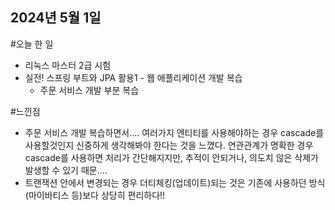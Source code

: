 ## 2024년 5월 1일
#오늘 한 일
* 리눅스 마스터 2급 시험
* 실전! 스프링 부트와 JPA 활용1 - 웹 애플리케이션 개발 복습
  * 주문 서비스 개발 부분 복습

  
#느낀점
* 주문 서비스 개발 복습하면서.... 여러가지 엔티티를 사용해야하는 경우 cascade를 사용할것인지 신중하게 생각해봐야 한다는 것을 느꼈다. 연관관계가 명확한 경우 cascade를 사용하면 처리가 간단해지지만, 추적이 안되거나, 의도치 않은 삭제가 발생할 수 있기 때문....  
* 트랜잭션 안에서 변경되는 경우 더티체킹(업데이트)되는 것은 기존에 사용하던 방식(마이바티스 등)보다 상당히 편리하다!!